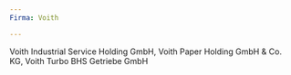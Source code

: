 ```yaml
---
Firma: Voith

---
```

Voith Industrial Service Holding GmbH, Voith Paper Holding GmbH & Co. KG, Voith Turbo BHS Getriebe GmbH
